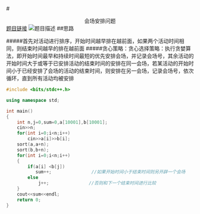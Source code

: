 #<center>会场安排问题</center>
[题目链接](https://acm.sdut.edu.cn/onlinejudge2/index.php/Home/Contest/contestproblem/cid/2467/pid/1742.html)
![题目描述](https://img-blog.csdn.net/2018060411050211?watermark/2/text/aHR0cHM6Ly9ibG9nLmNzZG4ubmV0L01hdHJpeDk3/font/5a6L5L2T/fontsize/400/fill/I0JBQkFCMA==/dissolve/70)
##思路

#####首先对活动进行排序，开始时间越早排在越前面，如果两个活动时间相同，则结束时间越早的排在越前面
#####贪心策略：贪心选择策略：执行贪婪算法，即开始时间最早和持续时间最短的优先安排会场，并记录会场号，其余活动的开始时间大于或等于已安排活动的结束时间的安排在同一会场，若某活动的开始时间小于已经安排了会场的活动的结束时间，则安排在另一会场，记录会场号，依次循环，直到所有活动均被安排

```cpp
#include <bits/stdc++.h>

using namespace std;

int main()
{
    int n,j=0,sum=0,a[10001],b[10001];
    cin>>n;
    for(int i=0;i<n;i++)
        cin>>a[i]>>b[i];
    sort(a,a+n);
    sort(b,b+n);
    for(int i=0;i<n;i++)
    {
        if(a[i] <b[j])
           sum++;               //如果开始时间小于结束时间则另开辟一个会场
        else
            j++;               //否则和下一个结束时间进行比较
    }
    cout<<sum<<endl;
    return 0;
}

```

